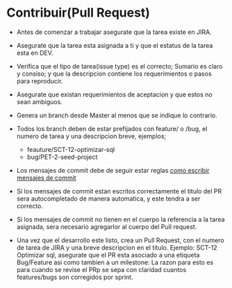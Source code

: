 # Contribuir(Pull Request)

* Antes de comenzar a trabajar asegurate que la tarea existe en JIRA.
* Asegurate que la tarea esta asignada a ti y que el estatus de la tarea esta en DEV.
* Verifica que el tipo de tarea(issue type) es el correcto; Sumario es claro y consiso; y que la descripcion contiene los requerimientos o pasos para reproducir.
* Asegurate que existan requerimientos de aceptacion y que estos no sean ambiguos.

* Genera un branch desde Master al menos que se indique lo contrario.
* Todos los branch deben de estar prefijados con feature/ o /bug, el numero de tarea y una descripcion breve, ejemplos;
  * feauture/SCT-12-optimizar-sql
  * bug/PET-2-seed-project

* Los mensajes de commit debe de seguir estar reglas [como escribir mensajes de commit](/commit.html)
* Si los mensajes de commit estan escritos correctamente el titulo del PR sera autocompletado de manera automatica, y este tendra a ser correcto.
* Si los mensajes de commit no tienen en el cuerpo la referencia a la tarea asignada, sera necesario agregarlor al cuerpo del Pull request.

* Una vez que el desarrollo este listo, crea un Pull Request, con el numero de tarea de JIRA y una breve descripcion en el titulo. Ejemplo: SCT-12 Optimizar sql, asegurate  que el PR esta asociado a una etiqueta Bug/Feature asi como tambien a un milestone: La razon para esto es para cuando se revise el PRp se sepa con claridad cuantos features/bugs son corregidos por sprint.